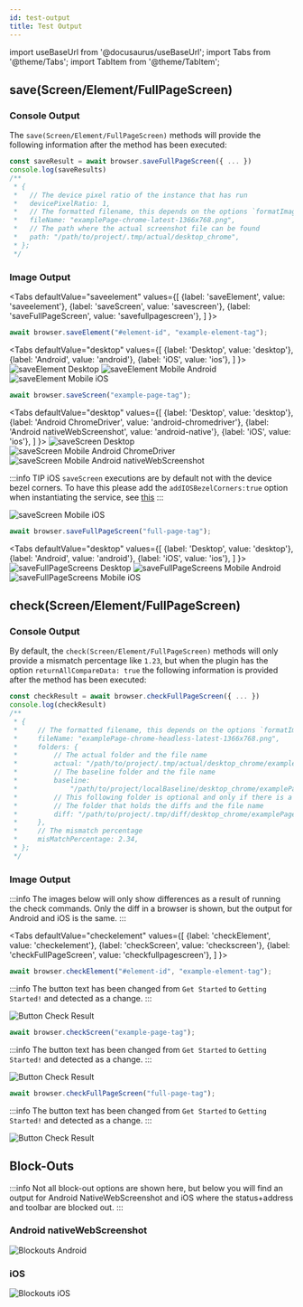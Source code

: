 ```yaml
---
id: test-output
title: Test Output
---
```


import useBaseUrl from '@docusaurus/useBaseUrl';
import Tabs from '@theme/Tabs';
import TabItem from '@theme/TabItem';

## save(Screen/Element/FullPageScreen)

### Console Output

The `save(Screen/Element/FullPageScreen)` methods will provide the following information after the method has been executed:

```js
const saveResult = await browser.saveFullPageScreen({ ... })
console.log(saveResults)
/**
 * {
 *   // The device pixel ratio of the instance that has run
 *   devicePixelRatio: 1,
 *   // The formatted filename, this depends on the options `formatImageName`
 *   fileName: "examplePage-chrome-latest-1366x768.png",
 *   // The path where the actual screenshot file can be found
 *   path: "/path/to/project/.tmp/actual/desktop_chrome",
 * };
 */
```

### Image Output

<Tabs
defaultValue="saveelement"
values={[
{label: 'saveElement', value: 'saveelement'},
{label: 'saveScreen', value: 'savescreen'},
{label: 'saveFullPageScreen', value: 'savefullpagescreen'},
]
}>
<TabItem value="saveelement">

```js
await browser.saveElement("#element-id", "example-element-tag");
```

<Tabs
defaultValue="desktop"
values={[
{label: 'Desktop', value: 'desktop'},
{label: 'Android', value: 'android'},
{label: 'iOS', value: 'ios'},
]
}>
<TabItem value="desktop">
![saveElement Desktop](./img/test-output/wdioLogo-chrome-latest-1-1366x768.png)
</TabItem>
<TabItem value="android">
![saveElement Mobile Android](./img/test-output/wdioLogo-EmulatorAndroidGoogleAPIPortraitNativeWebScreenshot14.0-384x640.png)
</TabItem>
<TabItem value="ios">
![saveElement Mobile iOS](./img/test-output/wdioLogo-Iphone12Portrait16-390x844.png)
</TabItem>
</Tabs>
</TabItem>

<TabItem value="savescreen">

```js
await browser.saveScreen("example-page-tag");
```

<Tabs
defaultValue="desktop"
values={[
{label: 'Desktop', value: 'desktop'},
{label: 'Android ChromeDriver', value: 'android-chromedriver'},
{label: 'Android nativeWebScreenshot', value: 'android-native'},
{label: 'iOS', value: 'ios'},
]
}>
<TabItem value="desktop">
![saveScreen Desktop](./img/test-output/examplePage-chrome-latest-1366x768.png)
</TabItem>
<TabItem value="android-chromedriver">
![saveScreen Mobile Android ChromeDriver](./img/test-output/screenshot-EmulatorAndroidGoogleAPIPortraitChromeDriver14.0-384x640.png)
</TabItem>
<TabItem value="android-native">
![saveScreen Mobile Android nativeWebScreenshot](./img/test-output/screenshot-EmulatorAndroidGoogleAPIPortraitNativeWebScreenshot14.0-384x640.png)
</TabItem>
<TabItem value="ios">

:::info TIP
iOS `saveScreen` executions are by default not with the device bezel corners. To have this please add the `addIOSBezelCorners:true` option when instantiating the service, see [this](./service-options#addiosbezelcorners)
:::

![saveScreen Mobile iOS](./img/test-output/screenshot-Iphone12Portrait15-390x844.png)
</TabItem>
</Tabs>
</TabItem>

<TabItem value="savefullpagescreen">

```js
await browser.saveFullPageScreen("full-page-tag");
```

<Tabs
defaultValue="desktop"
values={[
{label: 'Desktop', value: 'desktop'},
{label: 'Android', value: 'android'},
{label: 'iOS', value: 'ios'},
]
}>
<TabItem value="desktop">
![saveFullPageScreens Desktop](./img/test-output/fullPage-chrome-latest-1366x768.png)
</TabItem>
<TabItem value="android">
![saveFullPageScreens Mobile Android](./img/test-output/fullPage-EmulatorAndroidGoogleAPIPortraitChromeDriver14.0-384x640.png)
</TabItem>
<TabItem value="ios">
![saveFullPageScreens Mobile iOS](./img/test-output/fullPage-Iphone12Portrait16-390x844.png)
</TabItem>
</Tabs>
</TabItem>

</Tabs>

## check(Screen/Element/FullPageScreen)

### Console Output

By default, the `check(Screen/Element/FullPageScreen)` methods will only provide a mismatch percentage like `1.23`, but when the plugin has the option `returnAllCompareData: true` the following information is provided after the method has been executed:

```js
const checkResult = await browser.checkFullPageScreen({ ... })
console.log(checkResult)
/**
 * {
 *     // The formatted filename, this depends on the options `formatImageName`
 *     fileName: "examplePage-chrome-headless-latest-1366x768.png",
 *     folders: {
 *         // The actual folder and the file name
 *         actual: "/path/to/project/.tmp/actual/desktop_chrome/examplePage-chrome-headless-latest-1366x768.png",
 *         // The baseline folder and the file name
 *         baseline:
 *             "/path/to/project/localBaseline/desktop_chrome/examplePage-chrome-headless-latest-1366x768.png",
 *         // This following folder is optional and only if there is a mismatch
 *         // The folder that holds the diffs and the file name
 *         diff: "/path/to/project/.tmp/diff/desktop_chrome/examplePage-chrome-headless-latest-1366x768.png",
 *     },
 *     // The mismatch percentage
 *     misMatchPercentage: 2.34,
 * };
 */
```

### Image Output

:::info
The images below will only show differences as a result of running the check commands. Only the diff in a browser is shown, but the output for Android and iOS is the same.
:::

<Tabs
defaultValue="checkelement"
values={[
{label: 'checkElement', value: 'checkelement'},
{label: 'checkScreen', value: 'checkscreen'},
{label: 'checkFullPageScreen', value: 'checkfullpagescreen'},
]
}>
<TabItem value="checkelement">

```js
await browser.checkElement("#element-id", "example-element-tag");
```


:::info
The button text has been changed from `Get Started` to `Getting Started!` and detected as a change.
:::

![Button Check Result](./img/test-output/button-check.png)
</TabItem>

<TabItem value="checkscreen">

```js
await browser.checkScreen("example-page-tag");
```

:::info
The button text has been changed from `Get Started` to `Getting Started!` and detected as a change.
:::

![Button Check Result](./img/test-output/screen-check.png)

</TabItem>

<TabItem value="checkfullpagescreen">

```js
await browser.checkFullPageScreen("full-page-tag");
```


:::info
The button text has been changed from `Get Started` to `Getting Started!` and detected as a change.
:::

![Button Check Result](./img/test-output/fullpage-check.png)

</TabItem>

</Tabs>

## Block-Outs

:::info
Not all block-out options are shown here, but below you will find an output for Android NativeWebScreenshot and iOS where the status+address and toolbar are blocked out.
:::

### Android nativeWebScreenshot

![Blockouts Android](./img/test-output/android.blockouts.png)

### iOS

![Blockouts iOS](./img/test-output/ios.blockouts.png)

